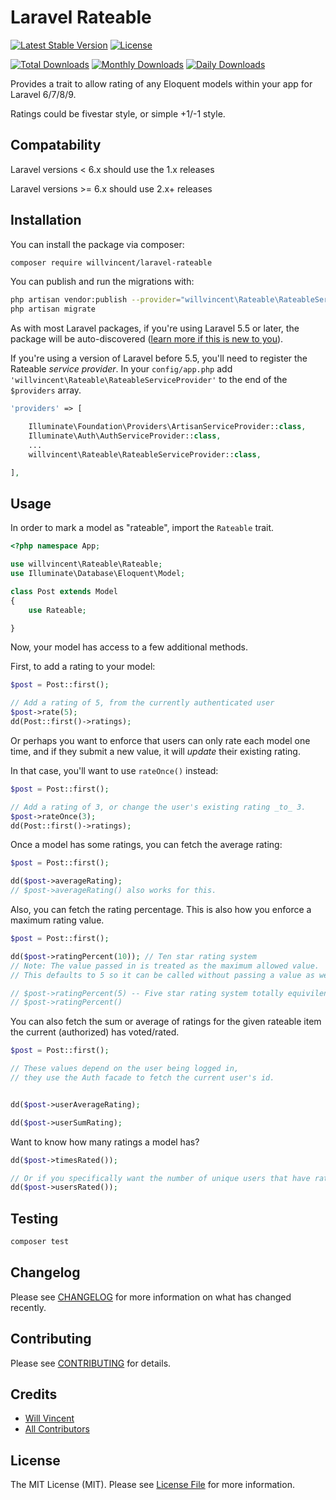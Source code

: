 # Laravel Rateable

[![Latest Stable Version](https://poser.pugx.org/willvincent/laravel-rateable/v/stable.svg)](https://packagist.org/packages/willvincent/laravel-rateable) [![License](https://poser.pugx.org/willvincent/laravel-rateable/license.svg)](https://packagist.org/packages/willvincent/laravel-rateable)

[![Total Downloads](https://poser.pugx.org/willvincent/laravel-rateable/downloads.svg)](https://packagist.org/packages/willvincent/laravel-rateable) [![Monthly Downloads](https://poser.pugx.org/willvincent/laravel-rateable/d/monthly.png)](https://packagist.org/packages/willvincent/laravel-rateable) [![Daily Downloads](https://poser.pugx.org/willvincent/laravel-rateable/d/daily.png)](https://packagist.org/packages/willvincent/laravel-rateable)

Provides a trait to allow rating of any Eloquent models within your app for Laravel 6/7/8/9.

Ratings could be fivestar style, or simple +1/-1 style.


## Compatability

Laravel versions < 6.x should use the 1.x releases

Laravel versions >= 6.x should use 2.x+ releases

## Installation

You can install the package via composer:

```bash
composer require willvincent/laravel-rateable
```

You can publish and run the migrations with:

```bash
php artisan vendor:publish --provider="willvincent\Rateable\RateableServiceProvider" --tag="migrations"
php artisan migrate
```
As with most Laravel packages, if you're using Laravel 5.5 or later, the package will be auto-discovered ([learn more if this is new to you](https://medium.com/@taylorotwell/package-auto-discovery-in-laravel-5-5-ea9e3ab20518)).

If you're using a version of Laravel before 5.5, you'll need to register the Rateable *service provider*. In your `config/app.php` add `'willvincent\Rateable\RateableServiceProvider'` to the end of the `$providers` array.

````php
'providers' => [

    Illuminate\Foundation\Providers\ArtisanServiceProvider::class,
    Illuminate\Auth\AuthServiceProvider::class,
    ...
    willvincent\Rateable\RateableServiceProvider::class,

],
````

## Usage

In order to mark a model as "rateable", import the `Rateable` trait.

````php
<?php namespace App;

use willvincent\Rateable\Rateable;
use Illuminate\Database\Eloquent\Model;

class Post extends Model
{
    use Rateable;

}
````

Now, your model has access to a few additional methods.

First, to add a rating to your model:

````php
$post = Post::first();

// Add a rating of 5, from the currently authenticated user
$post->rate(5);
dd(Post::first()->ratings);
````

Or perhaps you want to enforce that users can only rate each model one time,
and if they submit a new value, it will _update_ their existing rating.

In that case, you'll want to use `rateOnce()` instead:
```php
$post = Post::first();

// Add a rating of 3, or change the user's existing rating _to_ 3.
$post->rateOnce(3);
dd(Post::first()->ratings);
````

Once a model has some ratings, you can fetch the average rating:
````php
$post = Post::first();

dd($post->averageRating);
// $post->averageRating() also works for this.
````

Also, you can fetch the rating percentage. This is also how you enforce a maximum rating value.

````php
$post = Post::first();

dd($post->ratingPercent(10)); // Ten star rating system
// Note: The value passed in is treated as the maximum allowed value.
// This defaults to 5 so it can be called without passing a value as well.

// $post->ratingPercent(5) -- Five star rating system totally equivilent to:
// $post->ratingPercent()
````

You can also fetch the sum or average of ratings for the given rateable item the current (authorized) has voted/rated.
````php
$post = Post::first();

// These values depend on the user being logged in,
// they use the Auth facade to fetch the current user's id.


dd($post->userAverageRating); 

dd($post->userSumRating);
````

Want to know how many ratings a model has?
```php
dd($post->timesRated());

// Or if you specifically want the number of unique users that have rated the model:
dd($post->usersRated());
```

## Testing

``` bash
composer test
```

## Changelog

Please see [CHANGELOG](CHANGELOG.md) for more information on what has changed recently.

## Contributing

Please see [CONTRIBUTING](CONTRIBUTING.md) for details.

## Credits

- [Will Vincent](https://github.com/willvincent)
- [All Contributors](https://github.com/willvincent/laravel-rateable/graphs/contributors)

## License

The MIT License (MIT). Please see [License File](LICENSE.md) for more information.

